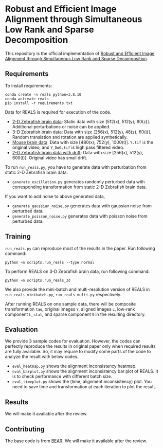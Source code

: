 # Robust and Efficient Image Alignment through Simultaneous Low Rank and Sparse Decomposition

This repository is the official implementation of [Robust and Efficient Image Alignment through Simultaneous Low Rank and Sparse Decomposition]().

## Requirements

To install requirements:

```setup
conda create -n reals python=3.8.10
conda activate reals
pip install -r requirements.txt
```

Data for REALS is required for execution of the code. 
- [2-D Zebrafish brain data](https://drive.google.com/drive/folders/19jtKft4TbDQj4SMBEcy13drACZGmNDeG?usp=sharing): Static data with size [512(x), 512(y), 60(z)]. Additional perturbations or noise can be applied.
- [3-D Zebrafish brain data](https://drive.google.com/drive/folders/1sPP-dAnScBAyF-3K_W0CfBJzuO4cEXhB?usp=sharing): Data with size [256(x), 512(y), 48(z), 60(t)]. Random translation and rotation are applied synthetically.
- [Mouse brain data](https://drive.google.com/drive/folders/1ZW4MOOapABmX4Q3C0Is_HMkf7DbORgHU?usp=sharing): Data with size [480(x), 752(y), 1000(t)]. `Y.tif` is the original video, and `Y_DoG.tif` is high pass filtered video.
- [2-D Zebrafish brain data with drift](https://drive.google.com/drive/folders/1P1CLvrtF07NHrw8FRIGKWrbexccTI7FV?usp=sharing): Data with size [256(x), 512(y), 600(t)]. Original video has small drift.

To run `run_reals.py`, you have to generate data with perturbation from static 2-D Zebrafish brain data. 
- `generate_oscillation.py` generates randomly perturbed data with corresponding transformation from static 2-D Zebrafish brain data.

If you want to add noise to above generated data,
- `generate_gaussian_noise.py` generates data with gaussian noise from perturbed data.
- `generate_poisson_noise.py` generates data with poisson noise from perturbed data.

## Training

`run_reals.py` can reproduce most of the results in the paper. Run following command:
```run_reals
python -m scripts.run_reals --type normal
```
To perform REALS on 3-D Zebrafish brain data, run following command: 
```run_reals_3d
python -m scripts.run_reals_3d
```
We also provide the mini-batch and multi-resolution version of REALS in `run_reals_minibatch.py`, `run_reals_multi.py` respectively.

After running REALS on one sample data, there will be composite transformation `tau`, original images `Y`, aligned images `L`,
low-rank component `L_stat`, and sparse component `S` in the resulting directory.

## Evaluation

We provide 3 sample codes for evaluation. However, the codes can perfectly reproduce the results in original paper only when
required results are fully available. So, it may require to modify some parts of the code to analyze the result with below codes.
- `eval_heatmap.py` shows the alignment inconsistency heatmap.  
- `eval_barplot.py` shows the alignment inconsistency bar plot of REALS. It is to check performance with different batch size.
- `eval_timeplot.py` shows the (time, alignment inconsistency) plot. You need to save time and transformation at each iteration to plot the result.

## Results
We will make it available after the review.

## Contributing
The base code is from [BEAR](https://github.com/NICALab/BEAR). We will make it available after the review.
